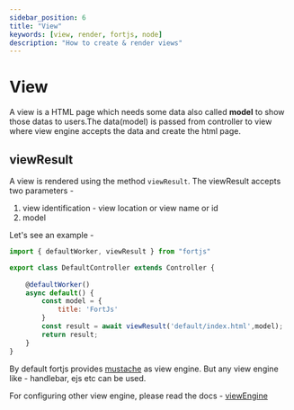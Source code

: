 ```yaml
---
sidebar_position: 6
title: "View"
keywords: [view, render, fortjs, node]
description: "How to create & render views"
---
```


# View

A view is a HTML page which needs some data also called **model** to show those datas to users.The data(model) is passed from controller to view where view engine accepts the data and create the html page.

## viewResult

A view is rendered using the method `viewResult`. The viewResult accepts two parameters - 

1. view identification - view location or view name or id
2. model

Let's see an example - 

```javascript
import { defaultWorker, viewResult } from "fortjs"

export class DefaultController extends Controller {
    
    @defaultWorker()
    async default() {
        const model = {
            title: 'FortJs'
        }
        const result = await viewResult('default/index.html',model);
        return result;
    }
}
```

By default fortjs provides [mustache](https://github.com/janl/mustache.js/) as view engine. But any view engine like - handlebar, ejs etc can be used.

For configuring other view engine, please read the docs - [viewEngine](/docs/advanced/view-engine)